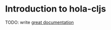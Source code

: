# Introduction to hola-cljs

TODO: write [great documentation](http://jacobian.org/writing/what-to-write/)
